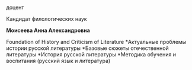 доцент

Кандидат филологических наук

**Моисеева Анна Александровна**

Foundation of History and Criticism of Literature
	*Актуальные проблемы истории русской литературы
	*Базовые сюжеты отечественной литературы
	*История русской литературы
	*Методика обучения и воспитания (русский язык и литература)